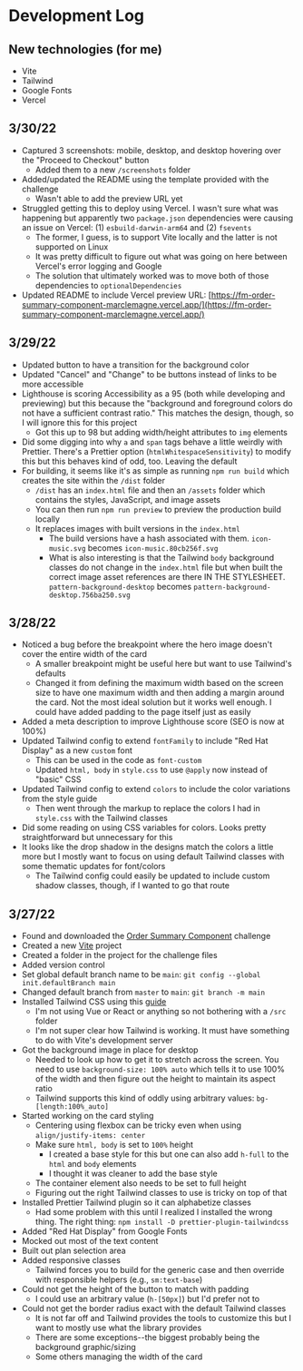 # Development Log

## New technologies (for me)

- Vite
- Tailwind
- Google Fonts
- Vercel

## 3/30/22

- Captured 3 screenshots: mobile, desktop, and desktop hovering over the "Proceed to Checkout" button
  - Added them to a new `/screenshots` folder
- Added/updated the README using the template provided with the challenge
  - Wasn't able to add the preview URL yet
- Struggled getting this to deploy using Vercel. I wasn't sure what was happening but apparently two `package.json` dependencies were causing an issue on Vercel: (1) `esbuild-darwin-arm64` and (2) `fsevents`
  - The former, I guess, is to support Vite locally and the latter is not supported on Linux
  - It was pretty difficult to figure out what was going on here between Vercel's error logging and Google
  - The solution that ultimately worked was to move both of those dependencies to `optionalDependencies`
- Updated README to include Vercel preview URL: [https://fm-order-summary-component-marclemagne.vercel.app/](https://fm-order-summary-component-marclemagne.vercel.app/)

## 3/29/22

- Updated button to have a transition for the background color
- Updated "Cancel" and "Change" to be buttons instead of links to be more accessible
- Lighthouse is scoring Accessibility as a 95 (both while developing and previewing) but this because the "background and foreground colors do not have a sufficient contrast ratio." This matches the design, though, so I will ignore this for this project
  - Got this up to 98 but adding width/height attributes to `img` elements
- Did some digging into why `a` and `span` tags behave a little weirdly with Prettier. There's a Prettier option (`htmlWhitespaceSensitivity`) to modify this but this behaves kind of odd, too. Leaving the default
- For building, it seems like it's as simple as running `npm run build` which creates the site within the `/dist` folder
  - `/dist` has an `index.html` file and then an `/assets` folder which contains the styles, JavaScript, and image assets
  - You can then run `npm run preview` to preview the production build locally
  - It replaces images with built versions in the `index.html`
    - The build versions have a hash associated with them. `icon-music.svg` becomes `icon-music.80cb256f.svg`
    - What is also interesting is that the Tailwind `body` background classes do not change in the `index.html` file but when built the correct image asset references are there IN THE STYLESHEET. `pattern-background-desktop` becomes `pattern-background-desktop.756ba250.svg`

## 3/28/22

- Noticed a bug before the breakpoint where the hero image doesn't cover the entire width of the card
  - A smaller breakpoint might be useful here but want to use Tailwind's defaults
  - Changed it from defining the maximum width based on the screen size to have one maximum width and then adding a margin around the card. Not the most ideal solution but it works well enough. I could have added padding to the page itself just as easily
- Added a meta description to improve Lighthouse score (SEO is now at 100%)
- Updated Tailwind config to extend `fontFamily` to include "Red Hat Display" as a new `custom` font
  - This can be used in the code as `font-custom`
  - Updated `html, body` in `style.css` to use `@apply` now instead of "basic" CSS
- Updated Tailwind config to extend `colors` to include the color variations from the style guide
  - Then went through the markup to replace the colors I had in `style.css` with the Tailwind classes
- Did some reading on using CSS variables for colors. Looks pretty straightforward but unnecessary for this
- It looks like the drop shadow in the designs match the colors a little more but I mostly want to focus on using default Tailwind classes with some thematic updates for font/colors
  - The Tailwind config could easily be updated to include custom shadow classes, though, if I wanted to go that route

## 3/27/22

- Found and downloaded the [Order Summary Component](https://www.frontendmentor.io/challenges/order-summary-component-QlPmajDUj) challenge
- Created a new [Vite](https://vitejs.dev/guide/) project
- Created a folder in the project for the challenge files
- Added version control
- Set global default branch name to be `main`: `git config --global init.defaultBranch main`
- Changed default branch from `master` to `main`: `git branch -m main`
- Installed Tailwind CSS using this [guide](https://tailwindcss.com/docs/guides/vite)
  - I'm not using Vue or React or anything so not bothering with a `/src` folder
  - I'm not super clear how Tailwind is working. It must have something to do with Vite's development server
- Got the background image in place for desktop
  - Needed to look up how to get it to stretch across the screen. You need to use `background-size: 100% auto` which tells it to use 100% of the width and then figure out the height to maintain its aspect ratio
  - Tailwind supports this kind of oddly using arbitrary values: `bg-[length:100%_auto]`
- Started working on the card styling
  - Centering using flexbox can be tricky even when using `align/justify-items: center`
  - Make sure `html, body` is set to `100%` height
    - I created a base style for this but one can also add `h-full` to the `html` and `body` elements
    - I thought it was cleaner to add the base style
  - The container element also needs to be set to full height
  - Figuring out the right Tailwind classes to use is tricky on top of that
- Installed Prettier Tailwind plugin so it can alphabetize classes
  - Had some problem with this until I realized I installed the wrong thing. The right thing: `npm install -D prettier-plugin-tailwindcss`
- Added "Red Hat Display" from Google Fonts
- Mocked out most of the text content
- Built out plan selection area
- Added responsive classes
  - Tailwind forces you to build for the generic case and then override with responsible helpers (e.g., `sm:text-base`)
- Could not get the height of the button to match with padding
  - I could use an arbitrary value (`h-[50px]`) but I'd prefer not to
- Could not get the border radius exact with the default Tailwind classes
  - It is not far off and Tailwind provides the tools to customize this but I want to mostly use what the library provides
  - There are some exceptions--the biggest probably being the background graphic/sizing
  - Some others managing the width of the card
